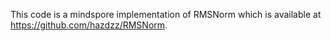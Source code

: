 This code is a mindspore implementation of RMSNorm which is available at https://github.com/hazdzz/RMSNorm.